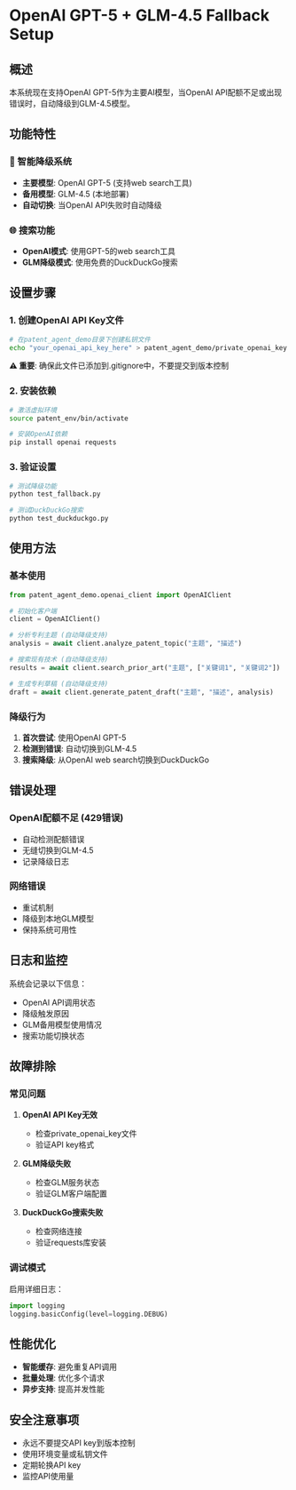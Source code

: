 # OpenAI GPT-5 + GLM-4.5 Fallback Setup

## 概述

本系统现在支持OpenAI GPT-5作为主要AI模型，当OpenAI API配额不足或出现错误时，自动降级到GLM-4.5模型。

## 功能特性

### 🔄 智能降级系统
- **主要模型**: OpenAI GPT-5 (支持web search工具)
- **备用模型**: GLM-4.5 (本地部署)
- **自动切换**: 当OpenAI API失败时自动降级

### 🌐 搜索功能
- **OpenAI模式**: 使用GPT-5的web search工具
- **GLM降级模式**: 使用免费的DuckDuckGo搜索

## 设置步骤

### 1. 创建OpenAI API Key文件

```bash
# 在patent_agent_demo目录下创建私钥文件
echo "your_openai_api_key_here" > patent_agent_demo/private_openai_key
```

**⚠️ 重要**: 确保此文件已添加到.gitignore中，不要提交到版本控制

### 2. 安装依赖

```bash
# 激活虚拟环境
source patent_env/bin/activate

# 安装OpenAI依赖
pip install openai requests
```

### 3. 验证设置

```bash
# 测试降级功能
python test_fallback.py

# 测试DuckDuckGo搜索
python test_duckduckgo.py
```

## 使用方法

### 基本使用

```python
from patent_agent_demo.openai_client import OpenAIClient

# 初始化客户端
client = OpenAIClient()

# 分析专利主题 (自动降级支持)
analysis = await client.analyze_patent_topic("主题", "描述")

# 搜索现有技术 (自动降级支持)
results = await client.search_prior_art("主题", ["关键词1", "关键词2"])

# 生成专利草稿 (自动降级支持)
draft = await client.generate_patent_draft("主题", "描述", analysis)
```

### 降级行为

1. **首次尝试**: 使用OpenAI GPT-5
2. **检测到错误**: 自动切换到GLM-4.5
3. **搜索降级**: 从OpenAI web search切换到DuckDuckGo

## 错误处理

### OpenAI配额不足 (429错误)
- 自动检测配额错误
- 无缝切换到GLM-4.5
- 记录降级日志

### 网络错误
- 重试机制
- 降级到本地GLM模型
- 保持系统可用性

## 日志和监控

系统会记录以下信息：
- OpenAI API调用状态
- 降级触发原因
- GLM备用模型使用情况
- 搜索功能切换状态

## 故障排除

### 常见问题

1. **OpenAI API Key无效**
   - 检查private_openai_key文件
   - 验证API key格式

2. **GLM降级失败**
   - 检查GLM服务状态
   - 验证GLM客户端配置

3. **DuckDuckGo搜索失败**
   - 检查网络连接
   - 验证requests库安装

### 调试模式

启用详细日志：
```python
import logging
logging.basicConfig(level=logging.DEBUG)
```

## 性能优化

- **智能缓存**: 避免重复API调用
- **批量处理**: 优化多个请求
- **异步支持**: 提高并发性能

## 安全注意事项

- 永远不要提交API key到版本控制
- 使用环境变量或私钥文件
- 定期轮换API key
- 监控API使用量